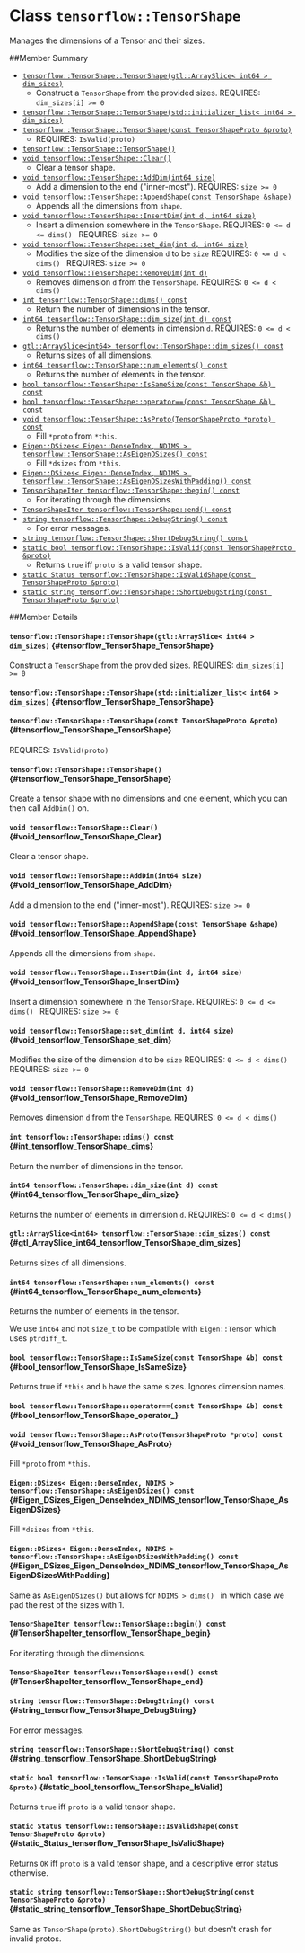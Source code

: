 # Class `tensorflow::TensorShape`

Manages the dimensions of a Tensor and their sizes.



##Member Summary

* [`tensorflow::TensorShape::TensorShape(gtl::ArraySlice< int64 > dim_sizes)`](#tensorflow_TensorShape_TensorShape)
  * Construct a ` TensorShape ` from the provided sizes. REQUIRES: `dim_sizes[i] >= 0`
* [`tensorflow::TensorShape::TensorShape(std::initializer_list< int64 > dim_sizes)`](#tensorflow_TensorShape_TensorShape)
* [`tensorflow::TensorShape::TensorShape(const TensorShapeProto &proto)`](#tensorflow_TensorShape_TensorShape)
  * REQUIRES: `IsValid(proto)`
* [`tensorflow::TensorShape::TensorShape()`](#tensorflow_TensorShape_TensorShape)
* [`void tensorflow::TensorShape::Clear()`](#void_tensorflow_TensorShape_Clear)
  * Clear a tensor shape.
* [`void tensorflow::TensorShape::AddDim(int64 size)`](#void_tensorflow_TensorShape_AddDim)
  * Add a dimension to the end ("inner-most"). REQUIRES: `size >= 0`
* [`void tensorflow::TensorShape::AppendShape(const TensorShape &shape)`](#void_tensorflow_TensorShape_AppendShape)
  * Appends all the dimensions from `shape`.
* [`void tensorflow::TensorShape::InsertDim(int d, int64 size)`](#void_tensorflow_TensorShape_InsertDim)
  * Insert a dimension somewhere in the ` TensorShape `. REQUIRES: `0 <= d <= dims() ` REQUIRES: `size >= 0`
* [`void tensorflow::TensorShape::set_dim(int d, int64 size)`](#void_tensorflow_TensorShape_set_dim)
  * Modifies the size of the dimension `d` to be `size` REQUIRES: `0 <= d < dims() ` REQUIRES: `size >= 0`
* [`void tensorflow::TensorShape::RemoveDim(int d)`](#void_tensorflow_TensorShape_RemoveDim)
  * Removes dimension `d` from the ` TensorShape `. REQUIRES: `0 <= d < dims() `
* [`int tensorflow::TensorShape::dims() const`](#int_tensorflow_TensorShape_dims)
  * Return the number of dimensions in the tensor.
* [`int64 tensorflow::TensorShape::dim_size(int d) const`](#int64_tensorflow_TensorShape_dim_size)
  * Returns the number of elements in dimension `d`. REQUIRES: `0 <= d < dims() `
* [`gtl::ArraySlice<int64> tensorflow::TensorShape::dim_sizes() const`](#gtl_ArraySlice_int64_tensorflow_TensorShape_dim_sizes)
  * Returns sizes of all dimensions.
* [`int64 tensorflow::TensorShape::num_elements() const`](#int64_tensorflow_TensorShape_num_elements)
  * Returns the number of elements in the tensor.
* [`bool tensorflow::TensorShape::IsSameSize(const TensorShape &b) const`](#bool_tensorflow_TensorShape_IsSameSize)
* [`bool tensorflow::TensorShape::operator==(const TensorShape &b) const`](#bool_tensorflow_TensorShape_operator_)
* [`void tensorflow::TensorShape::AsProto(TensorShapeProto *proto) const`](#void_tensorflow_TensorShape_AsProto)
  * Fill `*proto` from `*this`.
* [`Eigen::DSizes< Eigen::DenseIndex, NDIMS > tensorflow::TensorShape::AsEigenDSizes() const`](#Eigen_DSizes_Eigen_DenseIndex_NDIMS_tensorflow_TensorShape_AsEigenDSizes)
  * Fill `*dsizes` from `*this`.
* [`Eigen::DSizes< Eigen::DenseIndex, NDIMS > tensorflow::TensorShape::AsEigenDSizesWithPadding() const`](#Eigen_DSizes_Eigen_DenseIndex_NDIMS_tensorflow_TensorShape_AsEigenDSizesWithPadding)
* [`TensorShapeIter tensorflow::TensorShape::begin() const`](#TensorShapeIter_tensorflow_TensorShape_begin)
  * For iterating through the dimensions.
* [`TensorShapeIter tensorflow::TensorShape::end() const`](#TensorShapeIter_tensorflow_TensorShape_end)
* [`string tensorflow::TensorShape::DebugString() const`](#string_tensorflow_TensorShape_DebugString)
  * For error messages.
* [`string tensorflow::TensorShape::ShortDebugString() const`](#string_tensorflow_TensorShape_ShortDebugString)
* [`static bool tensorflow::TensorShape::IsValid(const TensorShapeProto &proto)`](#static_bool_tensorflow_TensorShape_IsValid)
  * Returns `true` iff `proto` is a valid tensor shape.
* [`static Status tensorflow::TensorShape::IsValidShape(const TensorShapeProto &proto)`](#static_Status_tensorflow_TensorShape_IsValidShape)
* [`static string tensorflow::TensorShape::ShortDebugString(const TensorShapeProto &proto)`](#static_string_tensorflow_TensorShape_ShortDebugString)

##Member Details

#### `tensorflow::TensorShape::TensorShape(gtl::ArraySlice< int64 > dim_sizes)` {#tensorflow_TensorShape_TensorShape}

Construct a ` TensorShape ` from the provided sizes. REQUIRES: `dim_sizes[i] >= 0`



#### `tensorflow::TensorShape::TensorShape(std::initializer_list< int64 > dim_sizes)` {#tensorflow_TensorShape_TensorShape}





#### `tensorflow::TensorShape::TensorShape(const TensorShapeProto &proto)` {#tensorflow_TensorShape_TensorShape}

REQUIRES: `IsValid(proto)`



#### `tensorflow::TensorShape::TensorShape()` {#tensorflow_TensorShape_TensorShape}



Create a tensor shape with no dimensions and one element, which you can then call ` AddDim() ` on.

#### `void tensorflow::TensorShape::Clear()` {#void_tensorflow_TensorShape_Clear}

Clear a tensor shape.



#### `void tensorflow::TensorShape::AddDim(int64 size)` {#void_tensorflow_TensorShape_AddDim}

Add a dimension to the end ("inner-most"). REQUIRES: `size >= 0`



#### `void tensorflow::TensorShape::AppendShape(const TensorShape &shape)` {#void_tensorflow_TensorShape_AppendShape}

Appends all the dimensions from `shape`.



#### `void tensorflow::TensorShape::InsertDim(int d, int64 size)` {#void_tensorflow_TensorShape_InsertDim}

Insert a dimension somewhere in the ` TensorShape `. REQUIRES: `0 <= d <= dims() ` REQUIRES: `size >= 0`



#### `void tensorflow::TensorShape::set_dim(int d, int64 size)` {#void_tensorflow_TensorShape_set_dim}

Modifies the size of the dimension `d` to be `size` REQUIRES: `0 <= d < dims() ` REQUIRES: `size >= 0`



#### `void tensorflow::TensorShape::RemoveDim(int d)` {#void_tensorflow_TensorShape_RemoveDim}

Removes dimension `d` from the ` TensorShape `. REQUIRES: `0 <= d < dims() `



#### `int tensorflow::TensorShape::dims() const` {#int_tensorflow_TensorShape_dims}

Return the number of dimensions in the tensor.



#### `int64 tensorflow::TensorShape::dim_size(int d) const` {#int64_tensorflow_TensorShape_dim_size}

Returns the number of elements in dimension `d`. REQUIRES: `0 <= d < dims() `



#### `gtl::ArraySlice<int64> tensorflow::TensorShape::dim_sizes() const` {#gtl_ArraySlice_int64_tensorflow_TensorShape_dim_sizes}

Returns sizes of all dimensions.



#### `int64 tensorflow::TensorShape::num_elements() const` {#int64_tensorflow_TensorShape_num_elements}

Returns the number of elements in the tensor.

We use `int64` and not `size_t` to be compatible with `Eigen::Tensor` which uses `ptrdiff_t`.

#### `bool tensorflow::TensorShape::IsSameSize(const TensorShape &b) const` {#bool_tensorflow_TensorShape_IsSameSize}



Returns true if `*this` and `b` have the same sizes. Ignores dimension names.

#### `bool tensorflow::TensorShape::operator==(const TensorShape &b) const` {#bool_tensorflow_TensorShape_operator_}





#### `void tensorflow::TensorShape::AsProto(TensorShapeProto *proto) const` {#void_tensorflow_TensorShape_AsProto}

Fill `*proto` from `*this`.



#### `Eigen::DSizes< Eigen::DenseIndex, NDIMS > tensorflow::TensorShape::AsEigenDSizes() const` {#Eigen_DSizes_Eigen_DenseIndex_NDIMS_tensorflow_TensorShape_AsEigenDSizes}

Fill `*dsizes` from `*this`.



#### `Eigen::DSizes< Eigen::DenseIndex, NDIMS > tensorflow::TensorShape::AsEigenDSizesWithPadding() const` {#Eigen_DSizes_Eigen_DenseIndex_NDIMS_tensorflow_TensorShape_AsEigenDSizesWithPadding}



Same as ` AsEigenDSizes() ` but allows for `NDIMS > dims() ` in which case we pad the rest of the sizes with 1.

#### `TensorShapeIter tensorflow::TensorShape::begin() const` {#TensorShapeIter_tensorflow_TensorShape_begin}

For iterating through the dimensions.



#### `TensorShapeIter tensorflow::TensorShape::end() const` {#TensorShapeIter_tensorflow_TensorShape_end}





#### `string tensorflow::TensorShape::DebugString() const` {#string_tensorflow_TensorShape_DebugString}

For error messages.



#### `string tensorflow::TensorShape::ShortDebugString() const` {#string_tensorflow_TensorShape_ShortDebugString}





#### `static bool tensorflow::TensorShape::IsValid(const TensorShapeProto &proto)` {#static_bool_tensorflow_TensorShape_IsValid}

Returns `true` iff `proto` is a valid tensor shape.



#### `static Status tensorflow::TensorShape::IsValidShape(const TensorShapeProto &proto)` {#static_Status_tensorflow_TensorShape_IsValidShape}



Returns `OK` iff `proto` is a valid tensor shape, and a descriptive error status otherwise.

#### `static string tensorflow::TensorShape::ShortDebugString(const TensorShapeProto &proto)` {#static_string_tensorflow_TensorShape_ShortDebugString}



Same as `TensorShape(proto).ShortDebugString()` but doesn&apos;t crash for invalid protos.
